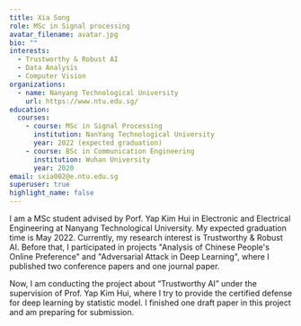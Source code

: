```yaml
---
title: Xia Song
role: MSc in Signal processing
avatar_filename: avatar.jpg
bio: ""
interests:
  - Trustworthy & Robust AI
  - Data Analysis
  - Computer Vision
organizations:
  - name: Nanyang Technological University
    url: https://www.ntu.edu.sg/
education:
  courses:
    - course: MSc in Signal Processing
      institution: NanYang Technological University
      year: 2022 (expected graduation)
    - course: BSc in Communication Engineering
      institution: Wuhan University
      year: 2020
email: sxia002@e.ntu.edu.sg
superuser: true
highlight_name: false
---
```


I am a MSc student advised by Porf. Yap Kim Hui in Electronic and Electrical Engineering at Nanyang Technological University. My expected graduation time is May 2022. Currently, my research interest is Trustworthy & Robust AI. Before that, I participated in projects "Analysis of Chinese People's Online Preference" and "Adversarial Attack in Deep Learning", where I published two conference papers and one journal paper. 

Now, I am conducting the project about “Trustworthy AI” under the supervision of Prof. Yap Kim Hui, where I try to provide the certified defense for deep learning by statistic model. I finished one draft paper in this project and am preparing for submission. 



